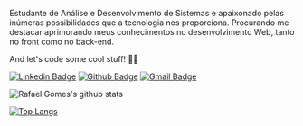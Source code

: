 Estudante de Análise e Desenvolvimento de Sistemas e apaixonado pelas inúmeras possibilidades que a tecnologia nos proporciona.
Procurando me destacar aprimorando meus conhecimentos no desenvolvimento Web, tanto no front como no back-end.

And let's code some cool stuff! :rocket::rocket:

[![Linkedin Badge](https://img.shields.io/badge/Rafael%20Gomes-blue?style=flat-square&logo=Linkedin&logoColor=white&link=https://www.linkedin.com/in/rafaelsgomes/)](https://www.linkedin.com/in/rafaelsgomes/) [![Github Badge](https://img.shields.io/badge/RafaelsGomes-181717?style=flat-square&logo=Github&logoColor=white&link=https://github.com/rafaelsgomes)](https://github.com/rafaelsgomes) [![Gmail Badge](https://img.shields.io/badge/-rafaelsgomes.dev@gmail.com-c14438?style=flat-square&logo=Gmail&logoColor=white&link=mailto:rafaelsgomes.dev@gmail)](mailto:rafaelsgomes.dev@gmail)

![Rafael Gomes's github stats](https://github-readme-stats.vercel.app/api?username=rafaelsgomes&show_icons=true&theme=dracula&count_private=true)


[![Top Langs](https://github-readme-stats.vercel.app/api/top-langs/?username=rafaelsgomes&layout=compact)](https://github.com/rafaelsgomes)
